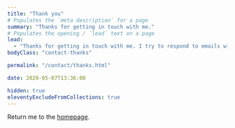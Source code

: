 ```yaml
---
title: "Thank you"
# Populates the `meta description` for a page
summary: "Thanks for getting in touch with me."
# Populates the opening / `lead` text on a page
lead:
  - "Thanks for getting in touch with me. I try to respond to emails within a couple of days."
bodyClass: "contact-thanks"

permalink: "/contact/thanks.html"

date: 2020-05-07T13:36:00

hidden: true
eleventyExcludeFromCollections: true
---
```


Return me to the <a href="/">homepage</a>.
